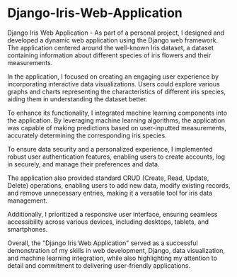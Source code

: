 # Django-Iris-Web-Application

Django Iris Web Application - As part of a personal project, I designed and developed a dynamic web application using the Django web framework. The application centered around the well-known Iris dataset, a dataset containing information about different species of iris flowers and their measurements.

In the application, I focused on creating an engaging user experience by incorporating interactive data visualizations. Users could explore various graphs and charts representing the characteristics of different iris species, aiding them in understanding the dataset better.

To enhance its functionality, I integrated machine learning components into the application. By leveraging machine learning algorithms, the application was capable of making predictions based on user-inputted measurements, accurately determining the corresponding iris species.

To ensure data security and a personalized experience, I implemented robust user authentication features, enabling users to create accounts, log in securely, and manage their preferences and data.

The application also provided standard CRUD (Create, Read, Update, Delete) operations, enabling users to add new data, modify existing records, and remove unnecessary entries, making it a versatile tool for iris data management.

Additionally, I prioritized a responsive user interface, ensuring seamless accessibility across various devices, including desktops, tablets, and smartphones.

Overall, the "Django Iris Web Application" served as a successful demonstration of my skills in web development, Django, data visualization, and machine learning integration, while also highlighting my attention to detail and commitment to delivering user-friendly applications.
